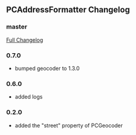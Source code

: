 ## PCAddressFormatter Changelog

### master
[Full Changelog](https://github.com/panda-clouds/address-formatter/compare/2.0.0...master)

### 0.7.0

- bumped geocoder to 1.3.0

### 0.6.0

- added logs

### 0.2.0

- added the "street" property of PCGeocoder